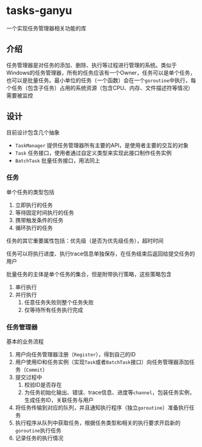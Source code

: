 # tasks-ganyu

一个实现任务管理器相关功能的库

## 介绍

任务管理器是对任务的添加、删除、执行等过程进行管理的系统。类似于Windows的任务管理器，所有的任务应该有一个Owner，任务可以是单个任务，也可以是批量任务。最小单位的任务（一个函数）会在一个`goroutine`中执行，每个任务（包含子任务）占用的系统资源（包含CPU、内存、文件描述符等情况）需要被监控

## 设计

目前设计包含几个抽象

- `TaskManager` 提供任务管理器所有主要的API，是使用者主要的交互的对象
- `Task` 任务接口，使用者通过自定义类型来实现此接口制作任务实例
- `BatchTask` 批量任务接口，用法同上

### 任务

单个任务的类型包括

1. 立即执行的任务
2. 等待固定时间执行的任务
3. 携带触发条件的任务
4. 循环执行的任务

任务的其它重要属性包括：优先级（是否为优先级任务），超时时间

任务可以将执行进度、执行trace信息单独保存，在任务结束后返回给提交任务的用户

批量任务的主体是单个任务的集合，但是附带执行策略，这些策略包含

1. 串行执行
2. 并行执行
   1. 任意任务失败则整个任务失败
   2. 仅等待所有任务执行完成

### 任务管理器

基本的业务流程

1. 用户向任务管理器注册（`Register`），得到自己的ID
2. 用户使用ID和任务实例（实现`Task`或者`BatchTask`接口）向任务管理器添加任务（`Commit`）
3. 提交过程中
   1. 校验ID是否存在
   2. 为任务初始化输出、错误、trace信息、进度等`channel`，包装任务实例，生成任务ID，关联任务与用户
4. 将任务传输到对应的队列，并且通知执行程序（独立`goroutine`）准备执行任务
5. 执行程序从队列中获取任务，根据任务类型和相关的执行要求开启新的`goroutine`执行任务
6. 记录任务的执行情况

